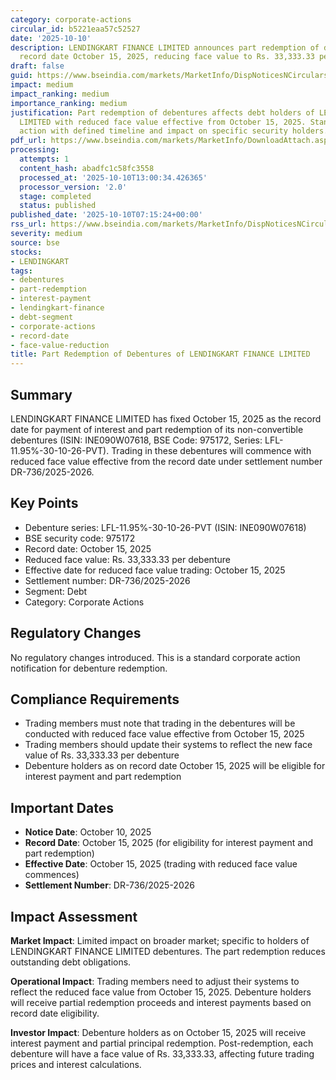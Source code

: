 ```yaml
---
category: corporate-actions
circular_id: b5221eaa57c52527
date: '2025-10-10'
description: LENDINGKART FINANCE LIMITED announces part redemption of debentures with
  record date October 15, 2025, reducing face value to Rs. 33,333.33 per debenture.
draft: false
guid: https://www.bseindia.com/markets/MarketInfo/DispNoticesNCirculars.aspx?Noticeid={E3D0192F-7EEC-4B89-BB8A-537C88DFCE49}&noticeno=20251010-5&dt=10/10/2025&icount=5&totcount=47&flag=0
impact: medium
impact_ranking: medium
importance_ranking: medium
justification: Part redemption of debentures affects debt holders of LENDINGKART FINANCE
  LIMITED with reduced face value effective from October 15, 2025. Standard corporate
  action with defined timeline and impact on specific security holders.
pdf_url: https://www.bseindia.com/markets/MarketInfo/DownloadAttach.aspx?id=20251010-5&attachedId=
processing:
  attempts: 1
  content_hash: abadfc1c58fc3558
  processed_at: '2025-10-10T13:00:34.426365'
  processor_version: '2.0'
  stage: completed
  status: published
published_date: '2025-10-10T07:15:24+00:00'
rss_url: https://www.bseindia.com/markets/MarketInfo/DispNoticesNCirculars.aspx?Noticeid={E3D0192F-7EEC-4B89-BB8A-537C88DFCE49}&noticeno=20251010-5&dt=10/10/2025&icount=5&totcount=47&flag=0
severity: medium
source: bse
stocks:
- LENDINGKART
tags:
- debentures
- part-redemption
- interest-payment
- lendingkart-finance
- debt-segment
- corporate-actions
- record-date
- face-value-reduction
title: Part Redemption of Debentures of LENDINGKART FINANCE LIMITED
---
```


## Summary

LENDINGKART FINANCE LIMITED has fixed October 15, 2025 as the record date for payment of interest and part redemption of its non-convertible debentures (ISIN: INE090W07618, BSE Code: 975172, Series: LFL-11.95%-30-10-26-PVT). Trading in these debentures will commence with reduced face value effective from the record date under settlement number DR-736/2025-2026.

## Key Points

- Debenture series: LFL-11.95%-30-10-26-PVT (ISIN: INE090W07618)
- BSE security code: 975172
- Record date: October 15, 2025
- Reduced face value: Rs. 33,333.33 per debenture
- Effective date for reduced face value trading: October 15, 2025
- Settlement number: DR-736/2025-2026
- Segment: Debt
- Category: Corporate Actions

## Regulatory Changes

No regulatory changes introduced. This is a standard corporate action notification for debenture redemption.

## Compliance Requirements

- Trading members must note that trading in the debentures will be conducted with reduced face value effective from October 15, 2025
- Trading members should update their systems to reflect the new face value of Rs. 33,333.33 per debenture
- Debenture holders as on record date October 15, 2025 will be eligible for interest payment and part redemption

## Important Dates

- **Notice Date**: October 10, 2025
- **Record Date**: October 15, 2025 (for eligibility for interest payment and part redemption)
- **Effective Date**: October 15, 2025 (trading with reduced face value commences)
- **Settlement Number**: DR-736/2025-2026

## Impact Assessment

**Market Impact**: Limited impact on broader market; specific to holders of LENDINGKART FINANCE LIMITED debentures. The part redemption reduces outstanding debt obligations.

**Operational Impact**: Trading members need to adjust their systems to reflect the reduced face value from October 15, 2025. Debenture holders will receive partial redemption proceeds and interest payments based on record date eligibility.

**Investor Impact**: Debenture holders as on October 15, 2025 will receive interest payment and partial principal redemption. Post-redemption, each debenture will have a face value of Rs. 33,333.33, affecting future trading prices and interest calculations.
